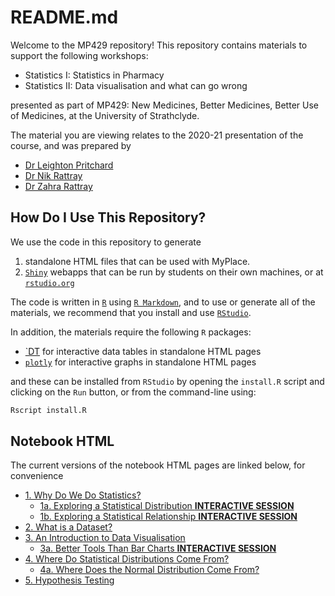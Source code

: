 # README.md

Welcome to the MP429 repository! This repository contains materials to support the following workshops:

- Statistics I: Statistics in Pharmacy
- Statistics II: Data visualisation and what can go wrong

presented as part of MP429: New Medicines, Better Medicines, Better Use of Medicines, at the University of Strathclyde.

The material you are viewing relates to the 2020-21 presentation of the course, and was prepared by

- [Dr Leighton Pritchard](https://github.com/widdowquinn)
- [Dr Nik Rattray](https://www.strath.ac.uk/staff/rattraynicholasdr/)
- [Dr Zahra Rattray](https://www.strath.ac.uk/staff/rattrayzahradr/)

## How Do I Use This Repository?

We use the code in this repository to generate 

1. standalone HTML files that can be used with MyPlace. 
2. [`Shiny`]() webapps that can be run by students on their own machines, or at [`rstudio.org`]()

The code is written in [`R`]() using [`R Markdown`](), and to use or generate all of the materials, we recommend that you install and use [`RStudio`]().

In addition, the materials require the following `R` packages:

- [`DT]() for interactive data tables in standalone HTML pages
- [`plotly`]() for interactive graphs in standalone HTML pages

and these can be installed from `RStudio` by opening the `install.R` script and clicking on the `Run` button, or from the command-line using:

```bash
Rscript install.R
```

## Notebook HTML

The current versions of the notebook HTML pages are linked below, for convenience

- [1. Why Do We Do Statistics?](notebooks/01-statistics.html)
  - [1a. Exploring a Statistical Distribution **INTERACTIVE SESSION**](https://leighton-pritchard.shinyapps.io/01a-sampling/)
  - [1b. Exploring a Statistical Relationship **INTERACTIVE SESSION**](https://leighton-pritchard.shinyapps.io/01b-linear/)  
- [2. What is a Dataset?](notebooks/02-dataset.html)
- [3. An Introduction to Data Visualisation](notebooks/03-visualisation.html)
  - [3a. Better Tools Than Bar Charts **INTERACTIVE SESSION**](https://leighton-pritchard.shinyapps.io/03a-barchart/)
- [4. Where Do Statistical Distributions Come From?](notebooks/04-origins.html)
  - [4a. Where Does the Normal Distribution Come From?](https://leighton-pritchard.shinyapps.io/04a-generate-normal/)
- [5. Hypothesis Testing](notebooks/05-origins.html)